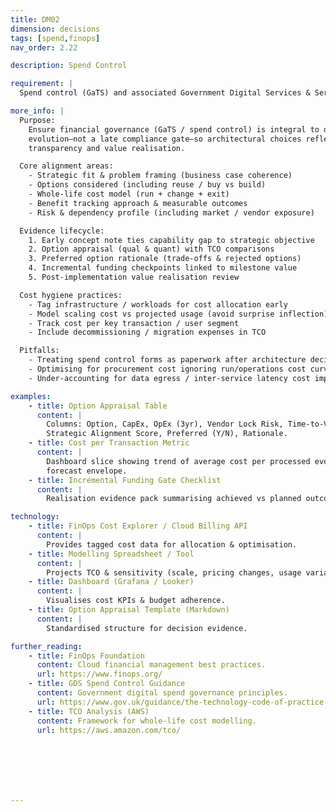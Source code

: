 ```yaml
---
title: DM02
dimension: decisions
tags: [spend,finops]
nav_order: 2.22

description: Spend Control

requirement: |
  Spend control (GaTS) and associated Government Digital Services & Service Design related guidance **SHOULD** be followed whilst developing the solution and be evidenced for service design & spend control reviews.

more_info: |
  Purpose:
    Ensure financial governance (GaTS / spend control) is integral to design
    evolution—not a late compliance gate—so architectural choices reflect cost
    transparency and value realisation.

  Core alignment areas:
    - Strategic fit & problem framing (business case coherence)
    - Options considered (including reuse / buy vs build)
    - Whole-life cost model (run + change + exit)
    - Benefit tracking approach & measurable outcomes
    - Risk & dependency profile (including market / vendor exposure)

  Evidence lifecycle:
    1. Early concept note ties capability gap to strategic objective
    2. Option appraisal (qual & quant) with TCO comparisons
    3. Preferred option rationale (trade-offs & rejected options)
    4. Incremental funding checkpoints linked to milestone value
    5. Post-implementation value realisation review

  Cost hygiene practices:
    - Tag infrastructure / workloads for cost allocation early
    - Model scaling cost vs projected usage (avoid surprise inflection)
    - Track cost per key transaction / user segment
    - Include decommissioning / migration expenses in TCO

  Pitfalls:
    - Treating spend control forms as paperwork after architecture decided
    - Optimising for procurement cost ignoring run/operations cost curve
    - Under-accounting for data egress / inter-service latency cost implications

examples: 
    - title: Option Appraisal Table
      content: |
        Columns: Option, CapEx, OpEx (3yr), Vendor Lock Risk, Time-to-Value,
        Strategic Alignment Score, Preferred (Y/N), Rationale.
    - title: Cost per Transaction Metric
      content: |
        Dashboard slice showing trend of average cost per processed event vs
        forecast envelope.
    - title: Incremental Funding Gate Checklist
      content: |
        Realisation evidence pack summarising achieved vs planned outcomes.

technology:
    - title: FinOps Cost Explorer / Cloud Billing API
      content: |
        Provides tagged cost data for allocation & optimisation.
    - title: Modelling Spreadsheet / Tool
      content: |
        Projects TCO & sensitivity (scale, pricing changes, usage variance).
    - title: Dashboard (Grafana / Looker)
      content: |
        Visualises cost KPIs & budget adherence.
    - title: Option Appraisal Template (Markdown)
      content: |
        Standardised structure for decision evidence.

further_reading:
    - title: FinOps Foundation
      content: Cloud financial management best practices.
      url: https://www.finops.org/
    - title: GDS Spend Control Guidance
      content: Government digital spend governance principles.
      url: https://www.gov.uk/guidance/the-technology-code-of-practice
    - title: TCO Analysis (AWS)
      content: Framework for whole-life cost modelling.
      url: https://aws.amazon.com/tco/







---
```

